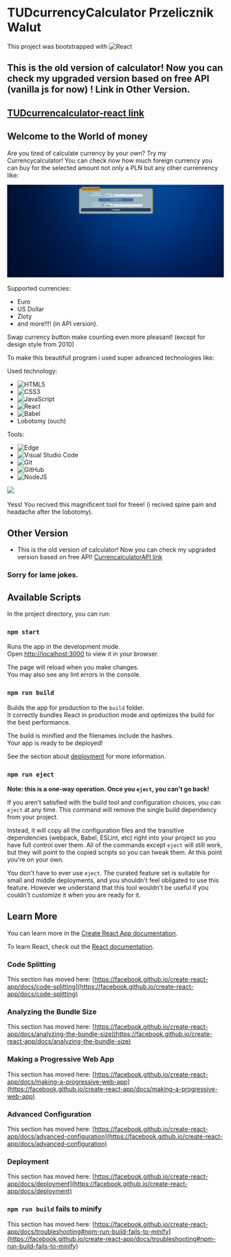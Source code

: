 # TUDcurrencyCalculator Przelicznik Walut

This project was bootstrapped with
![React](https://img.shields.io/badge/react-%2320232a.svg?style=for-the-badge&logo=react&logoColor=%2361DAFB)

## This is the old version of calculator! Now you can check my upgraded version based on free API (vanilla js for now) ! Link in Other Version.

## [TUDcurrencalculator-react link](https://theundc.github.io/TUDcurrency-calculator-react/)

## Welcome to the World of money

Are you tired of calculate currency by your own? Try my Currencycalculator!
You can check now how much foreign currency you can buy for the selected amount not only a PLN but any other currenrency
like:

![](public/images/screen.png)

Supported currencies:

-   Euro
-   US Dollar
-   Zloty
-   and more!!!! (in API version).

Swap currency button make counting even more pleasant! (except for design style from 2010)

To make this beautifull program i used super advanced technologies like:

Used technology:

-   ![HTML5](https://img.shields.io/badge/html5-%23E34F26.svg?style=for-the-badge&logo=html5&logoColor=white)
-   ![CSS3](https://img.shields.io/badge/css3-%231572B6.svg?style=for-the-badge&logo=css3&logoColor=white)
-   ![JavaScript](https://img.shields.io/badge/javascript-%23323330.svg?style=for-the-badge&logo=javascript&logoColor=%23F7DF1E)
-   ![React](https://img.shields.io/badge/react-%2320232a.svg?style=for-the-badge&logo=react&logoColor=%2361DAFB)
-   ![Babel](https://img.shields.io/badge/Babel-F9DC3e?style=for-the-badge&logo=babel&logoColor=black)
-   Lobotomy (ouch)

Tools:

-   ![Edge](https://img.shields.io/badge/Edge-0078D7?style=for-the-badge&logo=Microsoft-edge&logoColor=white)
-   ![Visual Studio Code](https://img.shields.io/badge/Visual%20Studio%20Code-0078d7.svg?style=for-the-badge&logo=visual-studio-code&logoColor=white)
-   ![Git](https://img.shields.io/badge/git-%23F05033.svg?style=for-the-badge&logo=git&logoColor=white)
-   ![GitHub](https://img.shields.io/badge/github-%23121011.svg?style=for-the-badge&logo=github&logoColor=white)
-   ![NodeJS](https://img.shields.io/badge/node.js-6DA55F?style=for-the-badge&logo=node.js&logoColor=white)

![](public/images/currencyGifX.gif)

Yess! You recived this magnificent tool for freee! (i recived spine pain and headache after the lobotomy).

## Other Version

-   This is the old version of calculator! Now you can check my upgraded version based on free API!
    [CurrencalculatorAPI link](https://github.com/TheUnDc/TUDcurrencyCalculatorAPI)

### Sorry for lame jokes.

## Available Scripts

In the project directory, you can run:

### `npm start`

Runs the app in the development mode.\
Open [http://localhost:3000](http://localhost:3000) to view it in your browser.

The page will reload when you make changes.\
You may also see any lint errors in the console.

### `npm run build`

Builds the app for production to the `build` folder.\
It correctly bundles React in production mode and optimizes the build for the best performance.

The build is minified and the filenames include the hashes.\
Your app is ready to be deployed!

See the section about [deployment](https://facebook.github.io/create-react-app/docs/deployment) for more information.

### `npm run eject`

**Note: this is a one-way operation. Once you `eject`, you can't go back!**

If you aren't satisfied with the build tool and configuration choices, you can `eject` at any time. This command will remove the single build dependency from your project.

Instead, it will copy all the configuration files and the transitive dependencies (webpack, Babel, ESLint, etc) right into your project so you have full control over them. All of the commands except `eject` will still work, but they will point to the copied scripts so you can tweak them. At this point you're on your own.

You don't have to ever use `eject`. The curated feature set is suitable for small and middle deployments, and you shouldn't feel obligated to use this feature. However we understand that this tool wouldn't be useful if you couldn't customize it when you are ready for it.

## Learn More

You can learn more in the [Create React App documentation](https://facebook.github.io/create-react-app/docs/getting-started).

To learn React, check out the [React documentation](https://reactjs.org/).

### Code Splitting

This section has moved here: [https://facebook.github.io/create-react-app/docs/code-splitting](https://facebook.github.io/create-react-app/docs/code-splitting)

### Analyzing the Bundle Size

This section has moved here: [https://facebook.github.io/create-react-app/docs/analyzing-the-bundle-size](https://facebook.github.io/create-react-app/docs/analyzing-the-bundle-size)

### Making a Progressive Web App

This section has moved here: [https://facebook.github.io/create-react-app/docs/making-a-progressive-web-app](https://facebook.github.io/create-react-app/docs/making-a-progressive-web-app)

### Advanced Configuration

This section has moved here: [https://facebook.github.io/create-react-app/docs/advanced-configuration](https://facebook.github.io/create-react-app/docs/advanced-configuration)

### Deployment

This section has moved here: [https://facebook.github.io/create-react-app/docs/deployment](https://facebook.github.io/create-react-app/docs/deployment)

### `npm run build` fails to minify

This section has moved here: [https://facebook.github.io/create-react-app/docs/troubleshooting#npm-run-build-fails-to-minify](https://facebook.github.io/create-react-app/docs/troubleshooting#npm-run-build-fails-to-minify)
